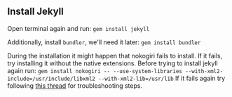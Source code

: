 ## Install Jekyll

Open terminal again and run:
`gem install jekyll`

Additionally, install `bundler`, we'll need it later:
`gem install bundler`

During the installation it might happen that nokogiri fails to install. If it fails, try installing it without the native extensions. Before trying to install jekyll again run:
`gem install nokogiri -- --use-system-libraries --with-xml2-include=/usr/include/libxml2 --with-xml2-lib=/usr/lib`
If it fails again try following [this thread][2] for troubleshooting steps.

[2]: https://github.com/sparklemotion/nokogiri/issues/1166
